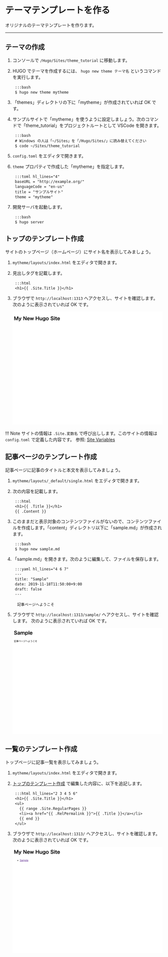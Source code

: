 # テーマテンプレートを作る
オリジナルのテーマテンプレートを作ります。

---

## テーマの作成

1. コンソールで `/Hugo/Sites/theme_tutorial` に移動します。

1. HUGO でテーマを作成するには、 `hugo new theme テーマ名` というコマンドを実行します。

        :::bash
        $ hugo new theme mytheme

2. 「themes」ディレクトリの下に「mytheme」が作成されていれば OK です。

3. サンプルサイトで「mytheme」を使うように設定しましょう。次のコマンドで「theme_tutorial」をプロジェクトルートとして VSCode を開きます。

        :::bash
        # Windows の人は「~/Sites」を「/Hugo/Sites/」に読み替えてください
        $ code ~/Sites/theme_tutorial

4. `config.toml` をエディタで開きます。

5. `theme` プロパティで作成した「mytheme」を指定します。

        :::toml hl_lines="4"
        baseURL = "http://example.org/"
        languageCode = "en-us"
        title = "サンプルサイト"
        theme = "mytheme"

6. 開発サーバを起動します。

        :::bash
        $ hugo server

## トップのテンプレート作成
サイトのトップページ（ホームページ）にサイト名を表示してみましょう。

1. `mytheme/layouts/index.html` をエディタで開きます。

2. 見出しタグを記載します。

        :::html
        <h1>{{ .Site.Title }}</h1>

3. ブラウザで `http://localhost:1313` へアクセスし、サイトを確認します。
次のように表示されていれば OK です。

    ![サイト名を表示](img/02_create-quick-theme_index.png)

!!! Note
    サイトの情報は `.Site.変数名` で呼び出しします。このサイトの情報は `config.toml` で定義した内容です。
    参照: [Site Variables](https://gohugo.io/variables/site/)

## 記事ページのテンプレート作成

記事ページに記事のタイトルと本文を表示してみましょう。

1. `mytheme/layouts/_default/single.html` をエディタで開きます。

1. 次の内容を記載します。

        :::html
        <h1>{{ .Title }}</h1>
        {{ .Content }}

1. このままだと表示対象のコンテンツファイルがないので、コンテンツファイルを作成します。「content」ディレクトリ以下に「sample.md」が作成されます。

        :::bash
        $ hugo new sample.md

1. 「sample.md」を開きます。次のように編集して、ファイルを保存します。

        :::yaml hl_lines="4 6 7"
        ---
        title: "Sample"
        date: 2019-11-18T11:50:00+9:00
        draft: false
        ---

         記事ページへようこそ

1. ブラウザで `http://localhost:1313/sample/` へアクセスし、サイトを確認します。
次のように表示されていれば OK です。

    ![記事ページの表示](img/02_create-quick-theme_article.png)

## 一覧のテンプレート作成
トップページに記事一覧を表示してみましょう。

1. `mytheme/layouts/index.html` をエディタで開きます。
2. [トップのテンプレート作成](02_create-quick-theme.md#トップのテンプレート作成) で編集した内容に、以下を追記します。

        :::html hl_lines="2 3 4 5 6"
        <h1>{{ .Site.Title }}</h1>
        <ul>
          {{ range .Site.RegularPages }}
          <li><a href="{{ .RelPermalink }}">{{ .Title }}</a></li>
          {{ end }}
        </ul>

3. ブラウザで `http://localhost:1313/` へアクセスし、サイトを確認します。
次のように表示されていれば OK です。

    ![一覧ページの確認](img/02_create-quick-theme_list.png)
